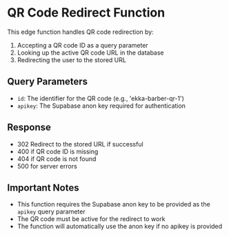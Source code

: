 
# QR Code Redirect Function

This edge function handles QR code redirection by:
1. Accepting a QR code ID as a query parameter
2. Looking up the active QR code URL in the database
3. Redirecting the user to the stored URL

## Query Parameters
- `id`: The identifier for the QR code (e.g., 'ekka-barber-qr-1')
- `apikey`: The Supabase anon key required for authentication

## Response
- 302 Redirect to the stored URL if successful
- 400 if QR code ID is missing
- 404 if QR code is not found
- 500 for server errors

## Important Notes
- This function requires the Supabase anon key to be provided as the `apikey` query parameter
- The QR code must be active for the redirect to work
- The function will automatically use the anon key if no apikey is provided
